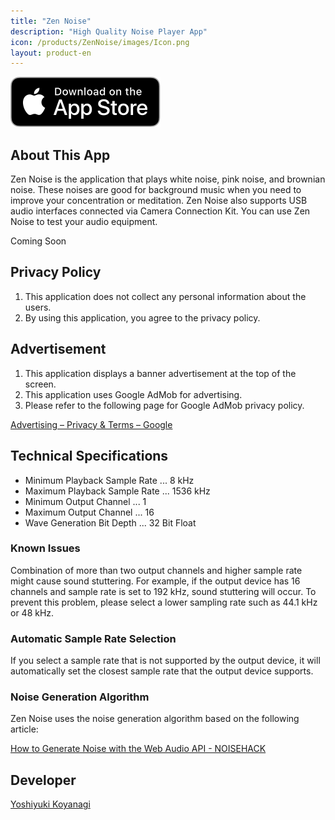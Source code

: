 ```yaml
---
title: "Zen Noise"
description: "High Quality Noise Player App"
icon: /products/ZenNoise/images/Icon.png
layout: product-en
---
```


[![Download on the AppStore](/images/appstore_us.svg)]()

## About This App

Zen Noise is the application that plays white noise, pink noise, and brownian noise. These noises are good for background music when you need to improve your concentration or meditation. Zen Noise also supports USB audio interfaces connected via Camera Connection Kit. You can use Zen Noise to test your audio equipment.

Coming Soon

## Privacy Policy

1. This application does not collect any personal information about the users.
2. By using this application, you agree to the privacy policy.

## Advertisement

1. This application displays a banner advertisement at the top of the screen.
2. This application uses Google AdMob for advertising.
3. Please refer to the following page for Google AdMob privacy policy.

[Advertising – Privacy & Terms – Google](https://policies.google.com/technologies/ads?hl=en)

## Technical Specifications

- Minimum Playback Sample Rate ... 8 kHz
- Maximum Playback Sample Rate ... 1536 kHz
- Minimum Output Channel ... 1
- Maximum Output Channel ... 16
- Wave Generation Bit Depth ... 32 Bit Float

### Known Issues

Combination of more than two output channels and higher sample rate might cause sound stuttering. For example, if the output device has 16 channels and sample rate is set to 192 kHz, sound stuttering will occur. To prevent this problem, please select a lower sampling rate such as 44.1 kHz or 48 kHz.

### Automatic Sample Rate Selection

If you select a sample rate that is not supported by the output device, it will automatically set the closest sample rate that the output device supports.

### Noise Generation Algorithm

Zen Noise uses the noise generation algorithm based on the following article:

[How to Generate Noise with the Web Audio API - NOISEHACK](https://noisehack.com/generate-noise-web-audio-api/)

## Developer

[Yoshiyuki Koyanagi](https://moutend.github.io/)
